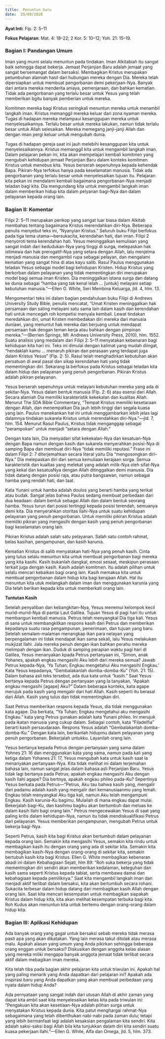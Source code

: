```yaml
---
title:  Penuntun Guru
date:  25/09/2020
---
```


**Ayat Inti**: Flp. 2: 5–11

**Fokus Pelajaran**: Mat. 4: 18–22; 2 Kor. 5: 10–12; Yoh. 21: 15–19.

### Bagian I: Pandangan Umum

Iman yang murni selalu menuntun pada tindakan. Iman Alkitabiah itu sangat baik sehingga dapat bekerja. Jemaat Perjanjian Baru adalah jemaat yang sangat bersemangat dalam bersaksi. Membagikan Kristus merupakan petumbuhan alamiah hasil dari hubungan mereka dengan Dia. Mereka telah dipersiapkan untuk membuat pengorbanan demi pekerjaan-Nya. Banyak dari antara mereka menderita aniaya, pemenjaraan, dan bahkan kematian. Tidak ada pengorbanan yang terlalu besar untuk Yesus yang telah memberikan bgitu banyak pemberian untuk mereka.

Komitmen mereka bagi Kristus seringkali menuntun mereka untuk menambil langkah iman. Kristus memanggil mereka keluar dari zona nyaman mereka. Tugas di hadapan mereka melampaui kesanggupan mereka untuk menyelesaikannya. Terlalu besar untuk mereka lakukan, namun tidak terlalu besar untuk Allah selesaikan. Mereka memegang janji-janji Allah dan dengan iman pergi keluar untuk mengubah dunia.

Tugas di hadapan gereja saat ini jauh melebihi kesanggupan kita untuk menyelesaikannya. Kristus memanggil kita untuk mengambil langkah iman. Dalam pelajaran pekan ini, kita akan mempelajari kembali komitmen yang mengubah kehidupan jemaat Perjanjian Baru dalam konteks komitmen Kristus untuk menebus kita. Yesus berserah sepenuhnya kepada kehendak Bapa. Pikiran-Nya terfokus hanya pada keselamatan manusia. Tidak ada pengorbanan yang terlalu besar untuk menyelesaikan tujuan itu. Pelajaran kita pekan ini mendalami kembali bagaimana pengorbanan-Nya menjadi teladan bagi kita. Dia mengundang kita untuk mengambil langkah iman dalam memberikan hidup kita dalam pelyanan bagi-Nya dan dalam pelayanan kepada orang lain.

### Bagian II: Komentar

Filipi 2: 5–11 merupakan perikop yang sangat luar biasa dalam Alkitab membahas tentang bagaimana Kristus merendahkan diri-Nya. Beberapa penulis menyebut teks ini, “Nyanyian Kristus.” Seluruh buku Filipi berfokus pada tiga tema utama—bersukacita, kerendahan hati, dan iman. Filipi 2 menyoroti tema kerendahan hati. Yesus meninggalkan kemuliaan yang sangat indah dari kedudukan-Nya yang tinggi di surga, melepaskan hak istimewa dan hak prerogatif-Nya yang setara dengan Allah, lalu menjelma menjadi manusia dan mengambil rupa sebagai pelayan, dan mengalami kematian yang sangat hina di atas kayu salib. Rasul Paulus menggunakan teladan Yesus sebagai model bagi kehidupan Kristen. Hidup Kristus yang berkorban dalam pelayanan yang tidak mementingkan diri merupakan model bagi semua iman Kristen. Dia meninggalkan istana surga dan datang ke dunia sebagai “hamba yang tak kenal lelah ... [untuk] melayani setiap kebutuhan manusia.”—Ellen G. White, Seri Membina Keluarga, jld. 4, hlm. 13.

Mengomentari teks ini dalam bagian pendahuluan buku Filipi di Andrews University Study Bible, penulis mencatat, “Umat Kristen meninggalkan hak persamaan dan saling melayani satu sama lain dalam kasih dan kerendahan hati untuk mencegah roh kompetisi menyala kembali. Lewat tindakan meredahkan diri, umat Kristen membedakan diri mereka dari manusia duniawi, yang menuntut hak mereka dan berjuang untuk mendapat persamaan hak dengan teman kerja atau bahkan dengan pimpinan mereka.”—(Berrien Springs, MI: Andrews University Press, 2010), hlm. 1552. Suatu analisis yang medalam dari Filipi 2: 5–11 menyatakan kebenaran bagi kehidupan kita hari ini. Teks ini dimulai dengan kalimat yang mudah diingat, “hendaklah kamu ... menaruh pikiran dan perasaan yang terdapat juga dalam Kristus Yesus” (Flp. 2: 5). Rasul telah menghadirkan kebutuhan akan persatuan di awal pasal dan sikap kerendahan hati yang tidak mementingkan diri. Sekarang Ia berfokus pada Kristus sebagai teladan kita dalam hidup dan pelayanan yang penuh pengorbanan. Pikiran Kristus adalah pikiran pelayanan.

Yesus berserah sepenuhnya untuk melayani kebutuhan mereka yang ada di sekitar-Nya. Yesus dalam bentuk manusia (Flp. 2: 6) atau esensi dari Allah. Secara alamiah Dia memiliki karakteristik kekekalan dan kualitas Allah. Menurut The SDA Bible Commentary, “Tempat Kristus memiliki kesetaraan dengan Allah, dan menempatkan Dia jauh lebih tinggi dari segala kuasa yang lain. Paulus menekankan hal ini untuk menggambarkan lebih jelas lagi dalamnya tindakan sukarela Kristus untuk merendahkan diri-Nya.”—jld. 7, hlm. 154. Menurut Rasul Paulus, Kristus tidak menganggap sebagai “perampokan” untuk menjadi “setara dengan Allah.”

Dengan kata lain, Dia menyadari sifat kekekalan-Nya dan kesatuan-Nya dengan Bapa namun dengan kasih dan sukarela menyerahkan posisi-Nya di samping Bapa dan membuat diri-Nya “tidak memiliki reputasi.” Frase ini dalam Filipi 2: 7 diterjemahkan secara literal yaitu Dia “mengosongkan diri-Nya.” Dia melepaskan diri dari semua kemuliaan kerajaan sorga. Semua karakteristik dan kualtas yang melekat yang adalah milik-Nya oleh sifat-Nya yang kekal dan kesatuaNya dengan Allah ditinggalkan demi manusia. Dia tidak datang dengan posisi raja, atau putra bangsawan, namun sebagai hamba yang rendah hati, dan taat.

Kata Yunani untuk hamba adalah doulos yang berarti hamba yang terikat atau budak. Sangat jelas bahwa Paulus sedang membuat perbedaan dari dua keadaan: dalam bentuk sebagai Allah dan dalam bentuk seorang hamba. Yesus turun dari posisi tertinggi kepada posisi terendah, semuanya demi kita. Dia menyerahkan otoritas Ilahi-Nya untuk suatu kehidupan pelayanan yang penuh pengorbanan. Untuk memiliki pikiran Kristus adalah memiliki pikiran yang mengasihi dengan kasih yang penuh pengorbanan bagi keselamatan orang lain.

Pikiran Kristus adalah salah satu pelayanan. Salah satu contoh rahmat, belas kasihan, pengampunan, dan kasih karunia.

Kematian Kristus di salib menyatakan hati-Nya yang penuh kasih. Cinta yang tulus selalu menuntun kita untuk membuat pengorbanan bagi mereka yang kita kasihi. Kasih bukanlah dangkal, emosi sesaat, meskipun perasaan terkait juga dengan kasih. Kasih adalah komitmen. Itu adalah pilihan untuk selalu mencari kebaikan bagi orang lain. Kasih memaksa kita untuk membuat pengorbanan dalam hidup kita bagi kerajaan Allah. Hal itu menuntun kita utuk melangkah dalam iman dan menggunakan karunia yang Dia telah berikan kepada kita untuk memberkati orang lain.

**Tuntutan Kasih**

Setelah penyaliban dan kebangkitan-Nya, Yesus menemui kelompok kecil murid-murid-Nya di pantai Laut Galilea. Tujuan Yesus di pagi hari itu untuk membangun kembali manusia. Petrus telah menyangkal Dia tiga kali. Yesus di sana untuk membangkitkan respons kasih dari Petrus dan memberikan kepadanya suatu rasa pengampunan, penerimaan, dan tujuan yang baru. Setelah semalam-malaman menangkap ikan para nelayan yang berpengalaman ini tidak mendapat ikan sama sekali, lalu Yesus melakukan mukjizat Ilahi. Jala mereka penuh dengan ikan bahkan perahu mereka melimpah dengan ikan. Duduk di samping perapian waktu pagi hari di Galilea, Yesus menanyakan kpada Petrus pertanyaan ini, “Simon, anak Yohanes, apakah engkau mengasihi Aku lebih dari mereka semua? Jawab Petrus kepada-Nya, ‘Ya Tuhan; Engkau mengetahui Aku mengasihi Engkau.’ Kata Yesus kepadanya, “Gembalakanlah domba-domba-Ku” (Yoh. 21: 15). Dalam bahasa asli teks tersebut, ada dua kata untuk “kasih.” Saat Yesus bertanya kepada Petrus dengan pertanyaan yang Ia tanyakan, “Apakah engkau mengasihi [agape] Aku?” Dalam beberapa konteks, kata agape merujuk pada kasih yang mengalir dari hati Allah. Kasih seperti itu berasal dari Allah. Kasih yang tulus dan tidak mementingkan diri.

Saat Petrus memberikan respons kepada Yesus, dia tidak menggunakan kata agape. Dia berkata, “Ya Tuhan; Engkau mengetahui aku mengasihi Engkau.” kata yang Petrus gunakan adalah kata Yunani phileo. Ini merujuk pada ikatan manusia yang cukup dalam. Sebagai contoh, kata “Filadelfia” berarti kasih persaudaraan. Respons Yesus adalah “Gembalakanlah domba-domba-Ku.” Dengan kata lain, berikanlah hidupmu dalam pelayanan yang penuh pengorbanan. Bekerjalah untukku. Layanilah orang lain.

Yesus bertanya kepada Petrus dengan pertanyaan yang sama dalam Yohnes 21: 16 dan menggunakan kata yang sama, namun pada kali yang ketiga dalam Yohanes 21: 17, Yesus mengubah kata untuk kasih saat Ia menanyakan pertanyaan-Nya. Kita tidak melihat ini dalam terjemahan bahasa lain, namun sangat jelas dalam bahasa asli Perjanjian Baru. Yesus tidak lagi bertanya pada Petrus; apakah engkau mengasihi Aku dengan kasih Ilahi agape? Dia bertnya, apakah engkau phileo pada-Ku? Sepertinya Yesus berkata pada Petrus—“Petrus, Aku tau bahwa kasih yang, mengalir dari padamu adalah kasih yang mengalir dari kemanusiaanmu yang lemah. Engkau telah menyangkal Aku tiga kali, namun Aku telah mengampuni Engkau. Kasih karunia-Ku bagimu. Mulailah di mana engkau dapat mulai. Bekerjalah bagi-Ku, dan kasihmu bagiku akan bertumbuh dan meluas ke dalam kasih Ilahi bagi orang lain.” Petrus mengecewakan Yesus di saat yang paling kritis dalam kehidupan-Nya, namun itu tidak mendiskualifikasi Petrus dari pelayanan. Yesus memberikan pengampunan, mengubah Petrus untuk bekerja bagi-Nya.

Seperti Petrus, kasih kita bagi Kristus akan bertumbuh dalam pelayanan kepada orang lain. Semakin kita mengasihi Yesus, semakin kita rindu untuk membagikan kasih itu dengan orang yang ada di sekitar kita. Semakin kita membagikan kasih-Nya dengan orang-orang di sekitar kita, semakin bertubuh kasih kita bagi Kristus. Ellen G. White membagikan kebenaran abadi ini dalam Kebahagiaan Sejati, hlm 89: “Roh suka bekerja yang tidak mementingkan diri sendiri akan memberikan kedalaman, keteguhan dan kasih sama seperti Kristus kepada tabiat, serta membawa damai dan kebahagiaan kepada pemiliknya.” Saat kita mengambil langkah iman dan menjadi aktif terlibat dalam bersaksi, kita akan bertumbuh secara rohani. Sukacita terbesar dalam hidup datang dari membagikan kasih Allah dengan orang lain. Saat kita mencari kesempatan untuk membagikan siapakah Kristus dalam hidup kita, kita akan melihat kesempatan terbuka bagi kita. Roh Kudus akan menuntun kita untuk bertemu dengan orang-orang dalam hidup kita.

### Bagian III: Aplikasi Kehidupan

Ada banyak orang yang gagal untuk bersaksi sebab mereka tidak merasa pasti apa yang akan dikatakan. Yang lain merasa takut ditolak atau merasa malu. Apakah alasan yang umum yang Anda pikirkan sehingga beberapa orang enggan untuk bersaksi? Diskusikan dengan anggota kelas alasan yang mereka miliki mengapa banyak anggota jemaat tidak terlibat secara aktif dalam mebagikan iman mereka.

Kita telah tiba pada bagian akhir pelajaran kita untuk triwulan ini. Apakah hal yang paling menarik yang Anda dapatkan dari pelajaran ini? Apakah ada inspirasi baru yang Anda dapatkan yang akan membuat perbedaan yang nyata dalam hidup Anda?

Ada pernyataan yang sangat indah dari utusan Allah di akhir zaman yang dapat kita ambil saat kita menyelesaikan kelas kita pada triwulan ini: “Pengakuan kita akan kesetiaan-Nya adalah pilihan surga untuk menyatakan Kristus kepada dunia. Kita patut menghargai rahmat-Nya sebagaimana yang telah diberithukan nabi-nabi pada zaman dulu; tetapi yang lebih bermanfaat lagi adalah kesaksian pengalaman kita sendiri. Kita adalah saksi-saksi bagi Allah bila kita tunjukkan dalam diri kita sendiri suatu kuasa pekerjaan Ilahi.”—Ellen G. White, Alfa dan Omega, jld. 5, hlm. 373.